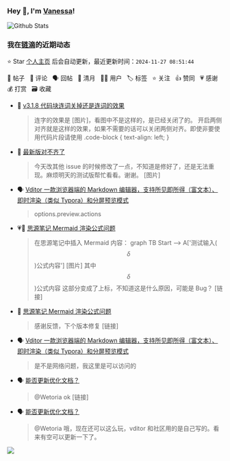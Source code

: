 ### Hey 👋, I'm [Vanessa](http://vanessa.b3log.org/)!

![Github Stats](https://github-readme-stats.vercel.app/api?username=Vanessa219&show_icons=true)

<!--events start -->

### 我在[链滴](https://ld246.com)的近期动态

⭐️ Star [个人主页](https://github.com/Vanessa219/Vanessa219) 后会自动更新，最近更新时间：`2024-11-27 08:51:44`

📝 帖子 &nbsp; 💬 评论 &nbsp; 🗣 回帖 &nbsp; 🌙 清月 &nbsp; 👨‍💻 用户 &nbsp; 🏷️ 标签 &nbsp; ⭐️ 关注 &nbsp; 👍 赞同 &nbsp; 💗 感谢 &nbsp; 💰 打赏 &nbsp; 🗃 收藏

* 💬 [v3.1.8 代码块连词关掉还是连词的效果](https://ld246.com/article/1727688144141/comment/1732412801927#comments)

  > 连字的效果是 [图片]，看图中不是这样的，是已经关闭了的。 开启两侧对齐就是这样的效果，如果不需要的话可以关闭两侧对齐。即使非要使用代码片段请使用 .code-block { text-align: left; }
* 💬 [最新版对不齐了](https://ld246.com/article/1732109218209/comment/1732199572598#comments)

  > 今天改其他 issue 的时候修改了一点，不知道是修好了，还是无法重现。麻烦明天的测试版帮忙看看。谢谢。 [图片]
* 🗣 [Vditor 一款浏览器端的 Markdown 编辑器，支持所见即所得（富文本）、即时渲染（类似 Typora）和分屏预览模式](https://ld246.com/article/1549638745630/comment/1732160010859#comments)

  > options.preview.actions
* 💗📝 [思源笔记 Mermaid 渲染公式问题](https://ld246.com/article/1732047800194)

  > 在思源笔记中插入 Mermaid 内容： graph TB Start --&gt; A['测试输入($$\delta$$)公式内容'] [图片] 其中 $$\delta$$)公式内容 这部分变成了上标，不知道这是什么原因，可能是 Bug？ [链接]
* 💬 [思源笔记 Mermaid 渲染公式问题](https://ld246.com/article/1732047800194/comment/1732073511075#comments)

  > 感谢反馈，下个版本修复 [链接]
* 🗣 [Vditor 一款浏览器端的 Markdown 编辑器，支持所见即所得（富文本）、即时渲染（类似 Typora）和分屏预览模式](https://ld246.com/article/1549638745630/comment/1732067801087#comments)

  > 是不是网络问题，我这里是可以访问的
* 🗣 [能否更新优化文档？](https://ld246.com/article/1731565202069/comment/1731640325108#comments)

  > @Wetoria ok [链接]
* 🗣 [能否更新优化文档？](https://ld246.com/article/1731565202069/comment/1731640325108#comments)

  > @Wetoria 哦，现在还可以这么玩，vditor 和社区用的是自己写的。看来有空可以更新一下了。


<!--events end -->

<a title="Hits" target="_blank" href="https://github.com/Vanessa219/Vanessa219"><img src="https://hits.b3log.org/Vanessa219/Vanessa219.svg"></a>
